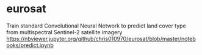 # eurosat
Train standard Convolutional Neural Network to predict land cover type from multispectral Sentinel-2 satellite imagery
https://nbviewer.jupyter.org/github/chris010970/eurosat/blob/master/notebooks/predict.ipynb
